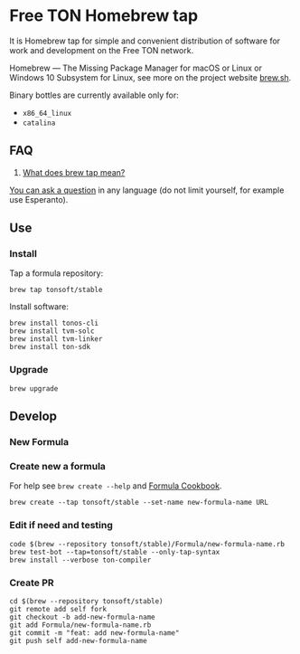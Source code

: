 # Free TON Homebrew tap

It is Homebrew tap for simple and convenient distribution of software for work and development on the Free TON network.

Homebrew — The Missing Package Manager for macOS or Linux or Windows 10 Subsystem for Linux, see more on the project website [brew.sh](https://docs.brew.sh/Installation).

Binary bottles are currently available only for:

- `x86_64_linux`
- `catalina`

## FAQ

1. [What does brew tap mean?](https://docs.brew.sh/Taps)

[You can ask a question](https://github.com/tonsoft/homebrew-stable/issues/new?labels=question&template=question.md) in any language (do not limit yourself, for example use Esperanto).

## Use

### Install

Tap a formula repository:

    brew tap tonsoft/stable

Install software:

    brew install tonos-cli
    brew install tvm-solc
    brew install tvm-linker
    brew install ton-sdk

### Upgrade

    brew upgrade

## Develop

### New Formula


### Create new a formula

For help see `brew create --help` and [Formula Cookbook](https://docs.brew.sh/Formula-Cookbook).

    brew create --tap tonsoft/stable --set-name new-formula-name URL

### Edit if need and testing

    code $(brew --repository tonsoft/stable)/Formula/new-formula-name.rb
    brew test-bot --tap=tonsoft/stable --only-tap-syntax
    brew install --verbose ton-compiler

### Create PR

    cd $(brew --repository tonsoft/stable)
    git remote add self fork
    git checkout -b add-new-formula-name
    git add Formula/new-formula-name.rb
    git commit -m "feat: add new-formula-name"
    git push self add-new-formula-name
